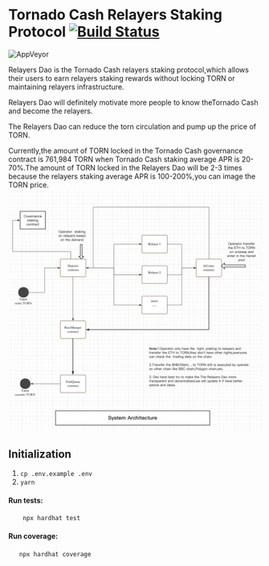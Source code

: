 # Tornado Cash Relayers Staking Protocol [![Build Status](https://app.travis-ci.com/RelayersDao/test-project.svg?branch=main)](https://github.com/RelayersDao/test-project/actions)
![AppVeyor](https://img.shields.io/appveyor/build/RelayersDao/test-project)

Relayers Dao is the Tornado Cash relayers staking protocol,which allows their users to earn relayers staking rewards without locking TORN or maintaining relayers infrastructure.

Relayers Dao will definitely motivate more people to know theTornado Cash and become the relayers.

The Relayers Dao can reduce the torn circulation and pump up the price of TORN.

Currently,the amount of TORN locked in the Tornado Cash governance contract is 761,984 TORN when Tornado Cash staking average APR is 20-70%.The amount of TORN locked in the Relayers Dao will be 2-3 times because the relayers staking average APR is 100-200%,you can image the TORN price.
![image](https://github.com/relayers-dao/contract/blob/main/docs/system_architecture.png)



## Initialization

1. `cp .env.example .env`
2. `yarn`

#### Run tests:

```
    npx hardhat test
```

#### Run coverage:

```
   npx hardhat coverage
```
